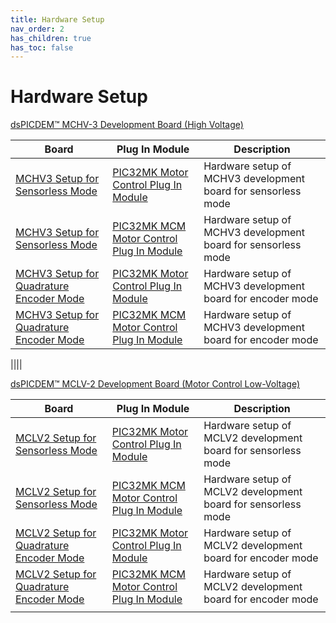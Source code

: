 ```yaml
---
title: Hardware Setup
nav_order: 2
has_children: true
has_toc: false
---
```


# Hardware Setup

[dsPICDEM™ MCHV-3 Development Board (High Voltage)](https://www.microchip.com/developmenttools/ProductDetails/dm330023-3)

| Board | Plug In Module | Description |
| ----------- | --------- | -------- |
| [MCHV3 Setup for Sensorless Mode](mchv3_pic32mk_mcf_pim_sensorless.md) | [PIC32MK Motor Control Plug In Module](https://www.microchip.com/Developmenttools/ProductDetails/MA320024) | Hardware setup of MCHV3 development board for sensorless mode |
| [MCHV3 Setup for Sensorless Mode](mchv3_pic32mk_mcm_pim_sensorless.md) | [PIC32MK MCM Motor Control Plug In Module]() | Hardware setup of MCHV3 development board for sensorless mode |
| [MCHV3 Setup for Quadrature Encoder Mode](mchv3_pic32mk_mcf_pim_sensored.md) | [PIC32MK Motor Control Plug In Module](https://www.microchip.com/Developmenttools/ProductDetails/MA320024) | Hardware setup of MCHV3 development board for encoder mode |
| [MCHV3 Setup for Quadrature Encoder Mode](mchv3_pic32mk_mcm_pim_sensored.md) | [PIC32MK MCM Motor Control Plug In Module]() | Hardware setup of MCHV3 development board for encoder mode |

||||

[dsPICDEM™ MCLV-2 Development Board (Motor Control Low-Voltage)](https://www.microchip.com/DevelopmentTools/ProductDetails/DM330021-2)

| Board | Plug In Module | Description |
| ----------- | --------- | -------------- |
| [MCLV2 Setup for Sensorless Mode](mclv2_pic32mk_mcf_pim_sensorless.md) | [PIC32MK Motor Control Plug In Module](https://www.microchip.com/Developmenttools/ProductDetails/MA320024)| Hardware setup of MCLV2 development board for sensorless mode |
| [MCLV2 Setup for Sensorless Mode](mclv2_pic32mk_mcm_pim_sensorless.md) | [PIC32MK MCM Motor Control Plug In Module]() | Hardware setup of MCLV2 development board for sensorless mode |
| [MCLV2 Setup for Quadrature Encoder Mode](mclv2_pic32mk_mcf_pim_sensored.md) | [PIC32MK Motor Control Plug In Module](https://www.microchip.com/Developmenttools/ProductDetails/MA320024)| Hardware setup of MCLV2 development board for encoder mode |
| [MCLV2 Setup for Quadrature Encoder Mode](mclv2_pic32mk_mcm_pim_sensored.md) | [PIC32MK MCM Motor Control Plug In Module]() | Hardware setup of MCLV2 development board for encoder mode |
||||
 